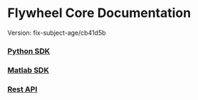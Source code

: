 # Flywheel Core Documentation
Version: fix-subject-age/cb41d5b

### [Python SDK](python/)

### [Matlab SDK](matlab/)

### [Rest API](swagger/index.html)

